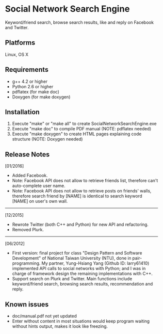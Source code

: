 Social Network Search Engine
============================
Keyword/friend search, browse search results, like and reply on Facebook and Twitter.

Platforms
---------
Linux, OS X

Requirements
------------
- g++ 4.2 or higher
- Python 2.6 or higher
- pdflatex (for make doc)
- Doxygen (for make doxygen)

Installation
------------
1. Execute "make" or "make all" to create SocialNetworkSearchEngine.exe
6. Execute "make doc" to compile PDF manual (NOTE: pdflatex needed)
7. Execute "make doxygen" to create HTML pages explaining code structure (NOTE: Doxygen needed)

Release Notes
-------------

[01/2016]
- Added Facebook.
- Note: Facebook API does not allow to retrieve friends list, therefore can't auto-complete user name.
- Note: Facebook API does not allow to retrieve posts on friends' walls, therefore search friend by [NAME] is identical to search keyword [NAME] on user's own wall.

____________
[12/2015]
- Rewrote Twitter (both C++ and Python) for new API and refactoring.
- Removed Plurk.

____________
[06/2012]
- First version: final project for class "Design Pattern and Software Development" of National Taiwan University (NTU), done in pair-programming. My partner, Yung-Hsiang Yang (Github ID: larry61410) implemented API calls to social networks with Python; and I was in charge of framework design the remaining implementations with C++.
- Support search on Plurk and Twitter. Main functions include keyword/friend search, browsing search results, recommendation and reply.

Known issues
------------
- doc/manual.pdf not yet updated
- Enter without content in most situations would keep program waiting without hints output, makes it look like freezing.
